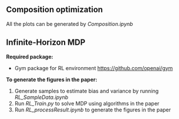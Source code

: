 ## Composition optimization

All the plots can be generated by *Composition.ipynb*





## Infinite-Horizon MDP

**Required package:**

-  Gym package for RL environment https://github.com/openai/gym

**To generate the figures in the paper:**

1. Generate samples to estimate bias and variance by running *RL_SampleData.ipynb*
2. Run *RL_Train.py* to solve MDP using algorithms in the paper
3. Run *RL_processResult.ipynb* to generate the figures in the paper